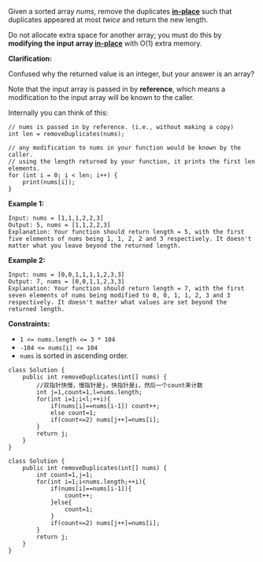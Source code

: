 Given a sorted array *nums*, remove the duplicates [**in-place**](https://en.wikipedia.org/wiki/In-place_algorithm) such that duplicates appeared at most *twice* and return the new length.

Do not allocate extra space for another array; you must do this by **modifying the input array [in-place](https://en.wikipedia.org/wiki/In-place_algorithm)** with O(1) extra memory.

**Clarification:**

Confused why the returned value is an integer, but your answer is an array?

Note that the input array is passed in by **reference**, which means a modification to the input array will be known to the caller.

Internally you can think of this:

```
// nums is passed in by reference. (i.e., without making a copy)
int len = removeDuplicates(nums);

// any modification to nums in your function would be known by the caller.
// using the length returned by your function, it prints the first len elements.
for (int i = 0; i < len; i++) {
    print(nums[i]);
}
```

 

**Example 1:**

```
Input: nums = [1,1,1,2,2,3]
Output: 5, nums = [1,1,2,2,3]
Explanation: Your function should return length = 5, with the first five elements of nums being 1, 1, 2, 2 and 3 respectively. It doesn't matter what you leave beyond the returned length.
```

**Example 2:**

```
Input: nums = [0,0,1,1,1,1,2,3,3]
Output: 7, nums = [0,0,1,1,2,3,3]
Explanation: Your function should return length = 7, with the first seven elements of nums being modified to 0, 0, 1, 1, 2, 3 and 3 respectively. It doesn't matter what values are set beyond the returned length.
```

 

**Constraints:**

- `1 <= nums.length <= 3 * 104`
- `-104 <= nums[i] <= 104`
- `nums` is sorted in ascending order.

```
class Solution {
    public int removeDuplicates(int[] nums) {
        //双指针快慢，慢指针是j，快指针是i，然后一个count来计数
        int j=1,count=1,l=nums.length;
        for(int i=1;i<l;++i){
            if(nums[i]==nums[i-1]) count++;
            else count=1;
            if(count<=2) nums[j++]=nums[i];
        }
        return j;
    }
}
```



```
class Solution {
    public int removeDuplicates(int[] nums) {
        int count=1,j=1;
        for(int i=1;i<nums.length;++i){
            if(nums[i]==nums[i-1]){
                count++;
            }else{
                count=1;
            }
            if(count<=2) nums[j++]=nums[i];
        }
        return j;
    }
}
```

